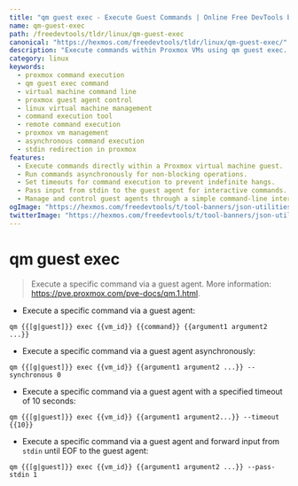 ```yaml
---
title: "qm guest exec - Execute Guest Commands | Online Free DevTools by Hexmos"
name: qm-guest-exec
path: /freedevtools/tldr/linux/qm-guest-exec
canonical: "https://hexmos.com/freedevtools/tldr/linux/qm-guest-exec/"
description: "Execute commands within Proxmox VMs using qm guest exec.  Manage guest agents and control virtual machine processes easily. Free online tool, no registration required."
category: linux
keywords:
  - proxmox command execution
  - qm guest exec command
  - virtual machine command line
  - proxmox guest agent control
  - linux virtual machine management
  - command execution tool
  - remote command execution
  - proxmox vm management
  - asynchronous command execution
  - stdin redirection in proxmox
features:
  - Execute commands directly within a Proxmox virtual machine guest.
  - Run commands asynchronously for non-blocking operations.
  - Set timeouts for command execution to prevent indefinite hangs.
  - Pass input from stdin to the guest agent for interactive commands.
  - Manage and control guest agents through a simple command-line interface.
ogImage: "https://hexmos.com/freedevtools/t/tool-banners/json-utilities-banner.png"
twitterImage: "https://hexmos.com/freedevtools/t/tool-banners/json-utilities-banner.png"
---
```


# qm guest exec

> Execute a specific command via a guest agent.
> More information: <https://pve.proxmox.com/pve-docs/qm.1.html>.

- Execute a specific command via a guest agent:

`qm {{[g|guest]}} exec {{vm_id}} {{command}} {{argument1 argument2 ...}}`

- Execute a specific command via a guest agent asynchronously:

`qm {{[g|guest]}} exec {{vm_id}} {{argument1 argument2 ...}} --synchronous 0`

- Execute a specific command via a guest agent with a specified timeout of 10 seconds:

`qm {{[g|guest]}} exec {{vm_id}} {{argument1 argument2...}} --timeout {{10}}`

- Execute a specific command via a guest agent and forward input from `stdin` until EOF to the guest agent:

`qm {{[g|guest]}} exec {{vm_id}} {{argument1 argument2 ...}} --pass-stdin 1`
